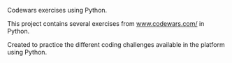 Codewars exercises using Python.

This project contains several exercises from www.codewars.com/ in Python.

Created to practice the different coding challenges available in the platform using Python.

